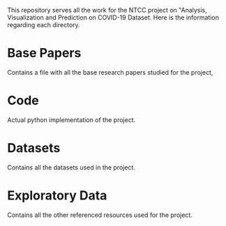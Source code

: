 This repository serves all the work for the NTCC project on "Analysis, Visualization and Prediction on COVID-19 Dataset.
Here is the information regarding each directory.

<h1>Base Papers</h1>
Contains a file with all the base research papers studied for the project,

<h1>Code</h1>
Actual python implementation of the project.

<h1>Datasets</h1>
Contains all the datasets used in the project.

<h1>Exploratory Data</h1>
Contains all the other referenced resources used for the project.
